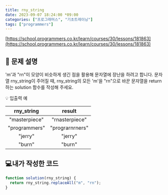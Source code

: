 ```yaml
---
title: rny_string
date: 2023-09-07 18:24:00 *09:00
categories: ["프로그래머스", "기초트레이닝"]
tags: ["programmers"]
---
```


[https://school.programmers.co.kr/learn/courses/30/lessons/181863](https://school.programmers.co.kr/learn/courses/30/lessons/181863)

## 📔 문제 설명

'm'과 "rn"이 모양이 비슷하게 생긴 점을 활용해 문자열에 장난을 하려고 합니다. 문자열 rny_string이 주어질 때, rny_string의 모든 'm'을 "rn"으로 바꾼 문자열을 return 하는 solution 함수를 작성해 주세요.

💡 입출력 예

|  rny_string   |     result      |
| :-----------: | :-------------: |
| "masterpiece" | "rnasterpiece"  |
| "programmers" | "prograrnrners" |
|    "jerry"    |     "jerry"     |
|    "burn"     |     "burn"      |

## 💻내가 작성한 코드

```js
function solution(rny_string) {
  return rny_string.replaceAll("m", "rn");
}
```
